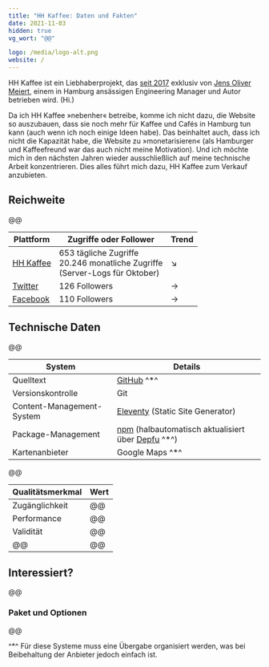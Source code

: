```yaml
---
title: "HH Kaffee: Daten und Fakten"
date: 2021-11-03
hidden: true
vg_wort: "@@"

logo: /media/logo-alt.png
website: /
---
```


HH Kaffee ist ein Liebhaberprojekt, das [seit 2017](/ueber-uns/) exklusiv von [Jens Oliver Meiert](https://meiert.com/), einem in Hamburg ansässigen Engineering Manager und Autor betrieben wird. (Hi.)

Da ich HH Kaffee »nebenher« betreibe, komme ich nicht dazu, die Website so auszubauen, dass sie noch mehr für Kaffee und Cafés in Hamburg tun kann (auch wenn ich noch einige Ideen habe). Das beinhaltet auch, dass ich nicht die Kapazität habe, die Website zu »monetarisieren« (als Hamburger und Kaffeefreund war das auch nicht meine Motivation). Und ich möchte mich in den nächsten Jahren wieder ausschließlich auf meine technische Arbeit konzentrieren. Dies alles führt mich dazu, HH Kaffee zum Verkauf anzubieten.

## Reichweite

@@

| Plattform | Zugriffe oder Follower | Trend |
|---|---|---|
| [HH Kaffee](https://hhkaffee.com/) | 653 tägliche Zugriffe<br>20.246 monatliche Zugriffe<br>(Server-Logs für Oktober) | ↘ |
| [Twitter](https://twitter.com/hhkaffeecom) | 126 Followers | → |
| [Facebook](https://www.facebook.com/hhkaffeecom) | 110 Followers | → |

## Technische Daten

@@

| System | Details |
|---|---|
| Quelltext | [GitHub](https://github.com/j9t/hhkaffee.com)&nbsp;^*^ |
| Versionskontrolle | Git |
| Content-Management-System | [Eleventy](https://www.11ty.dev/) (Static Site Generator) |
| Package-Management | [npm](https://www.npmjs.com/) (halbautomatisch aktualisiert über [Depfu](https://depfu.com/)&nbsp;^*^) |
| Kartenanbieter | Google Maps&nbsp;^*^ |

@@

| Qualitätsmerkmal | Wert |
|---|---|
| Zugänglichkeit | @@ |
| Performance | @@ |
| Validität | @@ |
| @@ | @@ |

## Interessiert?

@@

### Paket und Optionen

@@

^*^ Für diese Systeme muss eine Übergabe organisiert werden, was bei Beibehaltung der Anbieter jedoch einfach ist.